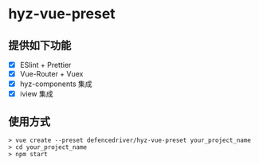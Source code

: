 # hyz-vue-preset

## 提供如下功能

- [x] ESlint + Prettier
- [x] Vue-Router + Vuex
- [x] hyz-components 集成
- [x] iview 集成

## 使用方式

```
> vue create --preset defencedriver/hyz-vue-preset your_project_name
> cd your_project_name
> npm start
```
